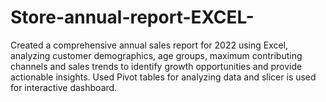 # Store-annual-report-EXCEL-
Created a comprehensive annual sales report for 2022 using Excel, analyzing customer demographics, age groups, maximum contributing channels and sales trends to identify growth opportunities and provide actionable insights.
Used Pivot tables for analyzing data and slicer is used for interactive dashboard.

